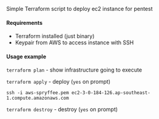 Simple Terraform script to deploy ec2 instance for pentest

#### Requirements

+ Terraform installed (just binary)
+ Keypair from AWS to access instance with SSH

#### Usage example

`terraform plan` - show infrastructure going to execute

`terraform apply` - deploy (`yes` on prompt)

`ssh -i aws-spryffee.pem ec2-3-0-184-126.ap-southeast-1.compute.amazonaws.com`

`terraform destroy` - destroy (`yes` on prompt)

